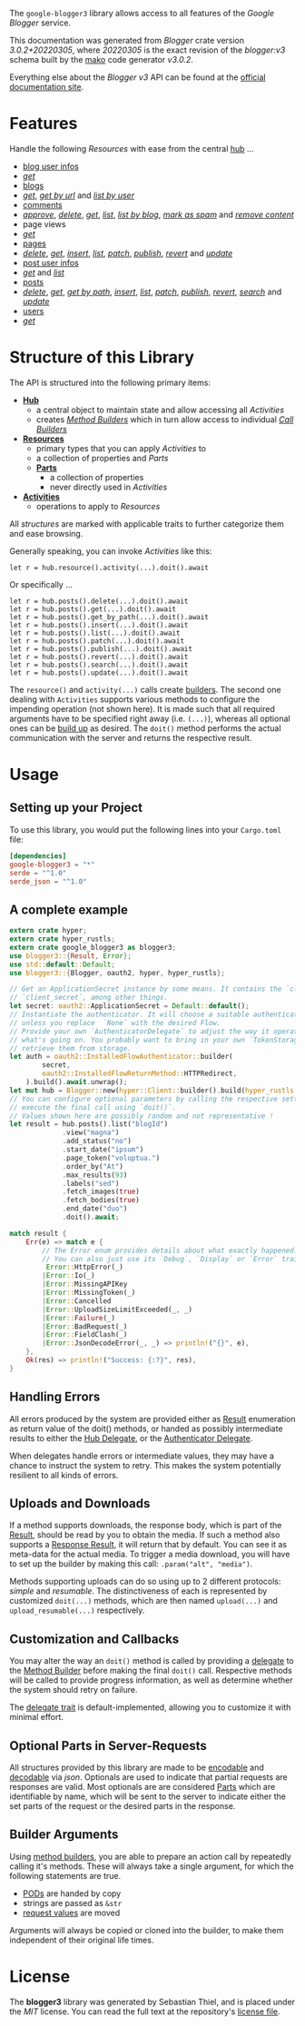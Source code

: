 <!---
DO NOT EDIT !
This file was generated automatically from 'src/mako/api/README.md.mako'
DO NOT EDIT !
-->
The `google-blogger3` library allows access to all features of the *Google Blogger* service.

This documentation was generated from *Blogger* crate version *3.0.2+20220305*, where *20220305* is the exact revision of the *blogger:v3* schema built by the [mako](http://www.makotemplates.org/) code generator *v3.0.2*.

Everything else about the *Blogger* *v3* API can be found at the
[official documentation site](https://developers.google.com/blogger/docs/3.0/getting_started).
# Features

Handle the following *Resources* with ease from the central [hub](https://docs.rs/google-blogger3/3.0.2+20220305/google_blogger3/Blogger) ... 

* [blog user infos](https://docs.rs/google-blogger3/3.0.2+20220305/google_blogger3/api::BlogUserInfo)
 * [*get*](https://docs.rs/google-blogger3/3.0.2+20220305/google_blogger3/api::BlogUserInfoGetCall)
* [blogs](https://docs.rs/google-blogger3/3.0.2+20220305/google_blogger3/api::Blog)
 * [*get*](https://docs.rs/google-blogger3/3.0.2+20220305/google_blogger3/api::BlogGetCall), [*get by url*](https://docs.rs/google-blogger3/3.0.2+20220305/google_blogger3/api::BlogGetByUrlCall) and [*list by user*](https://docs.rs/google-blogger3/3.0.2+20220305/google_blogger3/api::BlogListByUserCall)
* [comments](https://docs.rs/google-blogger3/3.0.2+20220305/google_blogger3/api::Comment)
 * [*approve*](https://docs.rs/google-blogger3/3.0.2+20220305/google_blogger3/api::CommentApproveCall), [*delete*](https://docs.rs/google-blogger3/3.0.2+20220305/google_blogger3/api::CommentDeleteCall), [*get*](https://docs.rs/google-blogger3/3.0.2+20220305/google_blogger3/api::CommentGetCall), [*list*](https://docs.rs/google-blogger3/3.0.2+20220305/google_blogger3/api::CommentListCall), [*list by blog*](https://docs.rs/google-blogger3/3.0.2+20220305/google_blogger3/api::CommentListByBlogCall), [*mark as spam*](https://docs.rs/google-blogger3/3.0.2+20220305/google_blogger3/api::CommentMarkAsSpamCall) and [*remove content*](https://docs.rs/google-blogger3/3.0.2+20220305/google_blogger3/api::CommentRemoveContentCall)
* page views
 * [*get*](https://docs.rs/google-blogger3/3.0.2+20220305/google_blogger3/api::PageViewGetCall)
* [pages](https://docs.rs/google-blogger3/3.0.2+20220305/google_blogger3/api::Page)
 * [*delete*](https://docs.rs/google-blogger3/3.0.2+20220305/google_blogger3/api::PageDeleteCall), [*get*](https://docs.rs/google-blogger3/3.0.2+20220305/google_blogger3/api::PageGetCall), [*insert*](https://docs.rs/google-blogger3/3.0.2+20220305/google_blogger3/api::PageInsertCall), [*list*](https://docs.rs/google-blogger3/3.0.2+20220305/google_blogger3/api::PageListCall), [*patch*](https://docs.rs/google-blogger3/3.0.2+20220305/google_blogger3/api::PagePatchCall), [*publish*](https://docs.rs/google-blogger3/3.0.2+20220305/google_blogger3/api::PagePublishCall), [*revert*](https://docs.rs/google-blogger3/3.0.2+20220305/google_blogger3/api::PageRevertCall) and [*update*](https://docs.rs/google-blogger3/3.0.2+20220305/google_blogger3/api::PageUpdateCall)
* [post user infos](https://docs.rs/google-blogger3/3.0.2+20220305/google_blogger3/api::PostUserInfo)
 * [*get*](https://docs.rs/google-blogger3/3.0.2+20220305/google_blogger3/api::PostUserInfoGetCall) and [*list*](https://docs.rs/google-blogger3/3.0.2+20220305/google_blogger3/api::PostUserInfoListCall)
* [posts](https://docs.rs/google-blogger3/3.0.2+20220305/google_blogger3/api::Post)
 * [*delete*](https://docs.rs/google-blogger3/3.0.2+20220305/google_blogger3/api::PostDeleteCall), [*get*](https://docs.rs/google-blogger3/3.0.2+20220305/google_blogger3/api::PostGetCall), [*get by path*](https://docs.rs/google-blogger3/3.0.2+20220305/google_blogger3/api::PostGetByPathCall), [*insert*](https://docs.rs/google-blogger3/3.0.2+20220305/google_blogger3/api::PostInsertCall), [*list*](https://docs.rs/google-blogger3/3.0.2+20220305/google_blogger3/api::PostListCall), [*patch*](https://docs.rs/google-blogger3/3.0.2+20220305/google_blogger3/api::PostPatchCall), [*publish*](https://docs.rs/google-blogger3/3.0.2+20220305/google_blogger3/api::PostPublishCall), [*revert*](https://docs.rs/google-blogger3/3.0.2+20220305/google_blogger3/api::PostRevertCall), [*search*](https://docs.rs/google-blogger3/3.0.2+20220305/google_blogger3/api::PostSearchCall) and [*update*](https://docs.rs/google-blogger3/3.0.2+20220305/google_blogger3/api::PostUpdateCall)
* [users](https://docs.rs/google-blogger3/3.0.2+20220305/google_blogger3/api::User)
 * [*get*](https://docs.rs/google-blogger3/3.0.2+20220305/google_blogger3/api::UserGetCall)




# Structure of this Library

The API is structured into the following primary items:

* **[Hub](https://docs.rs/google-blogger3/3.0.2+20220305/google_blogger3/Blogger)**
    * a central object to maintain state and allow accessing all *Activities*
    * creates [*Method Builders*](https://docs.rs/google-blogger3/3.0.2+20220305/google_blogger3/client::MethodsBuilder) which in turn
      allow access to individual [*Call Builders*](https://docs.rs/google-blogger3/3.0.2+20220305/google_blogger3/client::CallBuilder)
* **[Resources](https://docs.rs/google-blogger3/3.0.2+20220305/google_blogger3/client::Resource)**
    * primary types that you can apply *Activities* to
    * a collection of properties and *Parts*
    * **[Parts](https://docs.rs/google-blogger3/3.0.2+20220305/google_blogger3/client::Part)**
        * a collection of properties
        * never directly used in *Activities*
* **[Activities](https://docs.rs/google-blogger3/3.0.2+20220305/google_blogger3/client::CallBuilder)**
    * operations to apply to *Resources*

All *structures* are marked with applicable traits to further categorize them and ease browsing.

Generally speaking, you can invoke *Activities* like this:

```Rust,ignore
let r = hub.resource().activity(...).doit().await
```

Or specifically ...

```ignore
let r = hub.posts().delete(...).doit().await
let r = hub.posts().get(...).doit().await
let r = hub.posts().get_by_path(...).doit().await
let r = hub.posts().insert(...).doit().await
let r = hub.posts().list(...).doit().await
let r = hub.posts().patch(...).doit().await
let r = hub.posts().publish(...).doit().await
let r = hub.posts().revert(...).doit().await
let r = hub.posts().search(...).doit().await
let r = hub.posts().update(...).doit().await
```

The `resource()` and `activity(...)` calls create [builders][builder-pattern]. The second one dealing with `Activities` 
supports various methods to configure the impending operation (not shown here). It is made such that all required arguments have to be 
specified right away (i.e. `(...)`), whereas all optional ones can be [build up][builder-pattern] as desired.
The `doit()` method performs the actual communication with the server and returns the respective result.

# Usage

## Setting up your Project

To use this library, you would put the following lines into your `Cargo.toml` file:

```toml
[dependencies]
google-blogger3 = "*"
serde = "^1.0"
serde_json = "^1.0"
```

## A complete example

```Rust
extern crate hyper;
extern crate hyper_rustls;
extern crate google_blogger3 as blogger3;
use blogger3::{Result, Error};
use std::default::Default;
use blogger3::{Blogger, oauth2, hyper, hyper_rustls};

// Get an ApplicationSecret instance by some means. It contains the `client_id` and 
// `client_secret`, among other things.
let secret: oauth2::ApplicationSecret = Default::default();
// Instantiate the authenticator. It will choose a suitable authentication flow for you, 
// unless you replace  `None` with the desired Flow.
// Provide your own `AuthenticatorDelegate` to adjust the way it operates and get feedback about 
// what's going on. You probably want to bring in your own `TokenStorage` to persist tokens and
// retrieve them from storage.
let auth = oauth2::InstalledFlowAuthenticator::builder(
        secret,
        oauth2::InstalledFlowReturnMethod::HTTPRedirect,
    ).build().await.unwrap();
let mut hub = Blogger::new(hyper::Client::builder().build(hyper_rustls::HttpsConnector::with_native_roots().https_or_http().enable_http1().enable_http2().build()), auth);
// You can configure optional parameters by calling the respective setters at will, and
// execute the final call using `doit()`.
// Values shown here are possibly random and not representative !
let result = hub.posts().list("blogId")
             .view("magna")
             .add_status("no")
             .start_date("ipsum")
             .page_token("voluptua.")
             .order_by("At")
             .max_results(93)
             .labels("sed")
             .fetch_images(true)
             .fetch_bodies(true)
             .end_date("duo")
             .doit().await;

match result {
    Err(e) => match e {
        // The Error enum provides details about what exactly happened.
        // You can also just use its `Debug`, `Display` or `Error` traits
         Error::HttpError(_)
        |Error::Io(_)
        |Error::MissingAPIKey
        |Error::MissingToken(_)
        |Error::Cancelled
        |Error::UploadSizeLimitExceeded(_, _)
        |Error::Failure(_)
        |Error::BadRequest(_)
        |Error::FieldClash(_)
        |Error::JsonDecodeError(_, _) => println!("{}", e),
    },
    Ok(res) => println!("Success: {:?}", res),
}

```
## Handling Errors

All errors produced by the system are provided either as [Result](https://docs.rs/google-blogger3/3.0.2+20220305/google_blogger3/client::Result) enumeration as return value of
the doit() methods, or handed as possibly intermediate results to either the 
[Hub Delegate](https://docs.rs/google-blogger3/3.0.2+20220305/google_blogger3/client::Delegate), or the [Authenticator Delegate](https://docs.rs/yup-oauth2/*/yup_oauth2/trait.AuthenticatorDelegate.html).

When delegates handle errors or intermediate values, they may have a chance to instruct the system to retry. This 
makes the system potentially resilient to all kinds of errors.

## Uploads and Downloads
If a method supports downloads, the response body, which is part of the [Result](https://docs.rs/google-blogger3/3.0.2+20220305/google_blogger3/client::Result), should be
read by you to obtain the media.
If such a method also supports a [Response Result](https://docs.rs/google-blogger3/3.0.2+20220305/google_blogger3/client::ResponseResult), it will return that by default.
You can see it as meta-data for the actual media. To trigger a media download, you will have to set up the builder by making
this call: `.param("alt", "media")`.

Methods supporting uploads can do so using up to 2 different protocols: 
*simple* and *resumable*. The distinctiveness of each is represented by customized 
`doit(...)` methods, which are then named `upload(...)` and `upload_resumable(...)` respectively.

## Customization and Callbacks

You may alter the way an `doit()` method is called by providing a [delegate](https://docs.rs/google-blogger3/3.0.2+20220305/google_blogger3/client::Delegate) to the 
[Method Builder](https://docs.rs/google-blogger3/3.0.2+20220305/google_blogger3/client::CallBuilder) before making the final `doit()` call. 
Respective methods will be called to provide progress information, as well as determine whether the system should 
retry on failure.

The [delegate trait](https://docs.rs/google-blogger3/3.0.2+20220305/google_blogger3/client::Delegate) is default-implemented, allowing you to customize it with minimal effort.

## Optional Parts in Server-Requests

All structures provided by this library are made to be [encodable](https://docs.rs/google-blogger3/3.0.2+20220305/google_blogger3/client::RequestValue) and 
[decodable](https://docs.rs/google-blogger3/3.0.2+20220305/google_blogger3/client::ResponseResult) via *json*. Optionals are used to indicate that partial requests are responses 
are valid.
Most optionals are are considered [Parts](https://docs.rs/google-blogger3/3.0.2+20220305/google_blogger3/client::Part) which are identifiable by name, which will be sent to 
the server to indicate either the set parts of the request or the desired parts in the response.

## Builder Arguments

Using [method builders](https://docs.rs/google-blogger3/3.0.2+20220305/google_blogger3/client::CallBuilder), you are able to prepare an action call by repeatedly calling it's methods.
These will always take a single argument, for which the following statements are true.

* [PODs][wiki-pod] are handed by copy
* strings are passed as `&str`
* [request values](https://docs.rs/google-blogger3/3.0.2+20220305/google_blogger3/client::RequestValue) are moved

Arguments will always be copied or cloned into the builder, to make them independent of their original life times.

[wiki-pod]: http://en.wikipedia.org/wiki/Plain_old_data_structure
[builder-pattern]: http://en.wikipedia.org/wiki/Builder_pattern
[google-go-api]: https://github.com/google/google-api-go-client

# License
The **blogger3** library was generated by Sebastian Thiel, and is placed 
under the *MIT* license.
You can read the full text at the repository's [license file][repo-license].

[repo-license]: https://github.com/Byron/google-apis-rsblob/main/LICENSE.md
